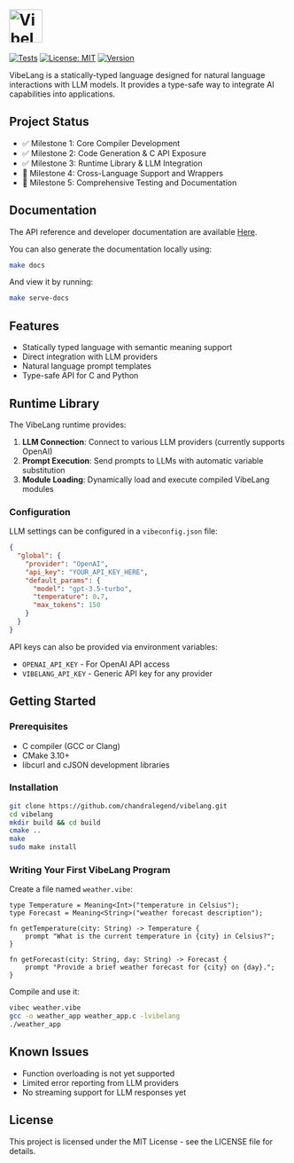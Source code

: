 <h1>
  <div>
    <picture>
      <source media="(prefers-color-scheme: dark)" srcset="assets/icon-light.svg" width="400" height="100">
      <source media="(prefers-color-scheme: light)" srcset="assets/icon-dark.svg" width="60" height="60">
      <img alt="VibeLang Icon" style="vertical-align: middle;">
    </picture>
    <!-- <span style="vertical-align: middle; margin-left: 10px;">VibeLang</span> -->
  </div>
</h1>

<div >

[![Tests](https://github.com/chandralegend/vibelang/actions/workflows/tests.yml/badge.svg)](https://github.com/chandralegend/vibelang/actions/workflows/tests.yml)
[![License: MIT](https://img.shields.io/badge/License-MIT-yellow.svg)](https://opensource.org/licenses/MIT)
[![Version](https://img.shields.io/badge/version-0.1.0-brightgreen.svg)](https://github.com/chandralegend/vibelang)

</div>

VibeLang is a statically-typed language designed for natural language interactions with LLM models. It provides a type-safe way to integrate AI capabilities into applications.

## Project Status

- ✅ Milestone 1: Core Compiler Development
- ✅ Milestone 2: Code Generation & C API Exposure
- ✅ Milestone 3: Runtime Library & LLM Integration
- 🔄 Milestone 4: Cross-Language Support and Wrappers
- 🔄 Milestone 5: Comprehensive Testing and Documentation

## Documentation

The API reference and developer documentation are available [Here](https://chandralegend.github.io/vibelang/).

You can also generate the documentation locally using:
```bash
make docs
```

And view it by running:
```bash
make serve-docs
```

## Features

- Statically typed language with semantic meaning support
- Direct integration with LLM providers
- Natural language prompt templates
- Type-safe API for C and Python

## Runtime Library

The VibeLang runtime provides:

1. **LLM Connection**: Connect to various LLM providers (currently supports OpenAI)
2. **Prompt Execution**: Send prompts to LLMs with automatic variable substitution
3. **Module Loading**: Dynamically load and execute compiled VibeLang modules

### Configuration

LLM settings can be configured in a `vibeconfig.json` file:

```json
{
  "global": {
    "provider": "OpenAI",
    "api_key": "YOUR_API_KEY_HERE", 
    "default_params": {
      "model": "gpt-3.5-turbo",
      "temperature": 0.7,
      "max_tokens": 150
    }
  }
}
```

API keys can also be provided via environment variables:
- `OPENAI_API_KEY` - For OpenAI API access
- `VIBELANG_API_KEY` - Generic API key for any provider

## Getting Started

### Prerequisites

- C compiler (GCC or Clang)
- CMake 3.10+
- libcurl and cJSON development libraries

### Installation

```bash
git clone https://github.com/chandralegend/vibelang.git
cd vibelang
mkdir build && cd build
cmake ..
make
sudo make install
```

### Writing Your First VibeLang Program

Create a file named `weather.vibe`:

```
type Temperature = Meaning<Int>("temperature in Celsius");
type Forecast = Meaning<String>("weather forecast description");

fn getTemperature(city: String) -> Temperature {
    prompt "What is the current temperature in {city} in Celsius?";
}

fn getForecast(city: String, day: String) -> Forecast {
    prompt "Provide a brief weather forecast for {city} on {day}.";
}
```

Compile and use it:

```bash
vibec weather.vibe
gcc -o weather_app weather_app.c -lvibelang
./weather_app
```

## Known Issues

- Function overloading is not yet supported
- Limited error reporting from LLM providers
- No streaming support for LLM responses yet

## License

This project is licensed under the MIT License - see the LICENSE file for details.
